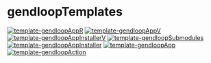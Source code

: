 # gendloopTemplates

[![template-gendloopAppR](https://img.shields.io/static/v1?label=Templates&message=template-gendloopAppR&color=blue)](https://github.com/gendloop/template-gendloopAppR/tree/main) 
[![template-gendloopAppV](https://img.shields.io/static/v1?label=Templates&message=template-gendloopAppV&color=blue)](https://github.com/gendloop/template-gendloopAppV/tree/main) 
[![template-gendloopAppInstallerV](https://img.shields.io/static/v1?label=Templates&message=template-gendloopAppInstallerV&color=blue)](https://github.com/gendloop/template-gendloopAppInstallerV/tree/main) 
[![template-gendloopSubmodules](https://img.shields.io/static/v1?label=Templates&message=template-gendloopSubmodules&color=blue)](https://github.com/gendloop/template-gendloopSubmodules/tree/main) 
[![template-gendloopAppInstaller](https://img.shields.io/static/v1?label=Templates&message=template-gendloopAppInstaller&color=blue)](https://github.com/gendloop/template-gendloopAppInstaller/tree/main) 
[![template-gendloopApp](https://img.shields.io/static/v1?label=Templates&message=template-gendloopApp&color=blue)](https://github.com/gendloop/template-gendloopApp/tree/main) 
[![template-gendloopAction](https://img.shields.io/static/v1?label=Templates&message=template-gendloopAction&color=blue)](https://github.com/gendloop/template-gendloopAction/tree/main) 


